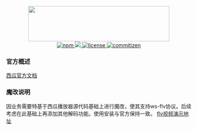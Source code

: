 <div align="center">
    <img src="https://raw.githubusercontent.com/bytedance/xgplayer/master/xgplayer.png" width="384" height="96">
</div>
<div align="center">
    <a href="https://www.npmjs.com/package/xgplayer" target="_blank">
        <img src="https://img.shields.io/npm/v/xgplayer.svg" alt="npm">
    </a>
    <a href="https://www.npmjs.com/package/xgplayer">
        <img src="https://img.shields.io/npm/dm/xgplaer.svg" alg="download">
    </a>
    <a href="https://www.npmjs.com/package/xgplayer" target="_blank">
        <img src="https://img.shields.io/npm/l/xgplayer.svg" alt="license">
    </a>
    <a href="http://commitizen.github.io/cz-cli/">
        <img src="https://img.shields.io/badge/commitizen-friendly-brightgreen.svg" alt="commitizen">
    </a>
</div>


### 官方概述
[西瓜官方文档](http://h5player.bytedance.com/)



### 魔改说明
因业务需要特基于西瓜播放器源代码基础上进行魔改，使其支持ws-flv协议。后续考虑在此基础上再添加其他解码功能。使用安装与官方保持一致。 [flv视频演示地址](http://h5player.bytedance.com/)


